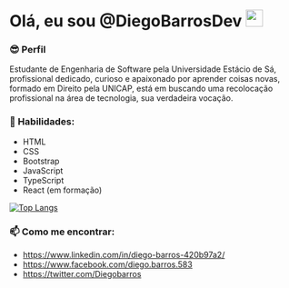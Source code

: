 # Olá, eu sou @DiegoBarrosDev <img src= "https://emojipedia-us.s3.dualstack.us-west-1.amazonaws.com/thumbs/120/whatsapp/326/flag-brazil_1f1e7-1f1f7.png" width=30>

### 😎 Perfil

Estudante de Engenharia de Software pela Universidade Estácio de Sá, profissional dedicado, curioso e apaixonado por aprender coisas novas, formado em Direito pela UNICAP, está em buscando uma recolocação profissional na área de tecnologia, sua verdadeira vocação.

### 🧠 Habilidades:
+ HTML
+ CSS
+ Bootstrap
+ JavaScript
+ TypeScript
+ React (em formação)

[![Top Langs](https://github-readme-stats.vercel.app/api/top-langs/?username=diegobarrosdev)](https://github.com/diegobarrosdev/github-readme-stats)

### 📫 Como me encontrar:
- https://www.linkedin.com/in/diego-barros-420b97a2/
- https://www.facebook.com/diego.barros.583
- https://twitter.com/Diegobarros

<!---
DiegoBarrosDev/DiegoBarrosDev is a ✨ special ✨ repository because its `README.md` (this file) appears on your GitHub profile.
You can click the Preview link to take a look at your changes.
--->
